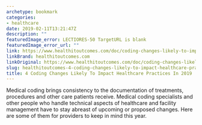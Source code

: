```yaml
---
archetype: bookmark
categories:
- healthcare
date: 2019-02-11T13:21:47Z
description: ""
featuredImage_error: LECTIORES-50 TargetURL is blank
featuredImage_error_url: ""
link: https://www.healthitoutcomes.com/doc/coding-changes-likely-to-impact-healthcare-practices-in-0001
linkBrand: healthitoutcomes.com
linkOriginal: https://www.healthitoutcomes.com/doc/coding-changes-likely-to-impact-healthcare-practices-in-0001
slug: healthitoutcomes-4-coding-changes-likely-to-impact-healthcare-practices-in-2019
title: 4 Coding Changes Likely To Impact Healthcare Practices In 2019
---
```

Medical coding brings consistency to the documentation of treatments, procedures and other care patients receive. Medical coding specialists and other people who handle technical aspects of healthcare and facility management have to stay abreast of upcoming or proposed changes. Here are some of them for providers to keep in mind this year.

